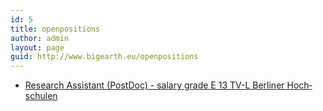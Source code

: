 ```yaml
---
id: 5
title: openpositions
author: admin
layout: page
guid: http://www.bigearth.eu/openpositions
---
```

<div class="bg-faded p-4 my-4">
	<div class="bg-faded p-4 my-4">
	<!-- Page Content -->
	<p>
		<ul class="">
			<li class="">
			<a href="https://tub.stellenticket.de/de/offers/62418/" target="_blank">Research Assist­ant (PostDoc) - salary grade E 13 TV-L Ber­liner Hoch­schu­len</a>	
			</li>
		</ul>
	 </p>
	<!-- Page Content End -->
    </div>
</div>